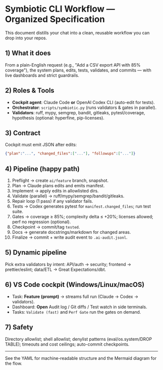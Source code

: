 # Symbiotic CLI Workflow — Organized Specification

This document distills your chat into a clean, reusable workflow you can drop into your repos.

## 1) What it does
From a plain-English request (e.g., "Add a CSV export API with 85% coverage"), the system plans, edits, tests, validates, and commits — with live dashboards and strict guardrails.

## 2) Roles & Tools
- **Cockpit agent**: Claude Code **or** OpenAI Codex CLI (auto-edit for tests).
- **Orchestrator**: `scripts/symbiotic.py` (runs validators & gates in parallel).
- **Validators**: ruff, mypy, semgrep, bandit, gitleaks, pytest/coverage, hypothesis (optional: hyperfine, pip-licenses).

## 3) Contract
Cockpit must emit JSON after edits:
```json
{"plan":"...", "changed_files":["..."], "followups":["..."]}
```

## 4) Pipeline (happy path)
1. Preflight → create `ai/feature` branch, snapshot.
2. Plan → Claude plans edits and emits manifest.
3. Implement → apply edits in allowlisted dirs.
4. Validate (parallel) → ruff/mypy/semgrep/bandit/gitleaks.
5. Repair loop (1 pass) if any validator fails.
6. Tests → Codex generates pytest for `manifest.changed_files`; run test suite.
7. Gates → coverage ≥ 85%; complexity delta ≤ +20%; licenses allowed; perf no regression (optional).
8. Checkpoint → commit/tag `tested`.
9. Docs → generate docstrings/markdown for changed areas.
10. Finalize → commit + write audit event to `.ai-audit.jsonl`.

## 5) Dynamic pipeline
Pick extra validators by intent: API/auth → security; frontend → prettier/eslint; data/ETL → Great Expectations/dbt.

## 6) VS Code cockpit (Windows/Linux/macOS)
- Task: **Feature (prompt)** → streams full run (Claude → Codex → validators).
- Dashboard: **Open** Audit log / Git diffs / Test watch in side terminals.
- Tasks: `Validate (fast)` and `Perf Gate` run the gates on demand.

## 7) Safety
Directory allowlist; shell allowlist; denylist patterns (eval/os.system/DROP TABLE); timeouts and cost ceilings; auto-commit checkpoints.

---

See the YAML for machine-readable structure and the Mermaid diagram for the flow.